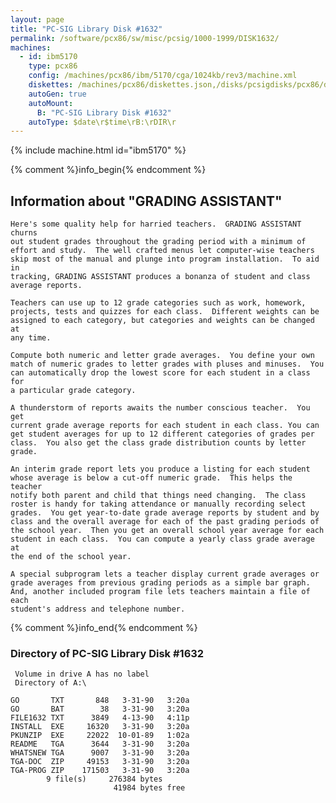 ```yaml
---
layout: page
title: "PC-SIG Library Disk #1632"
permalink: /software/pcx86/sw/misc/pcsig/1000-1999/DISK1632/
machines:
  - id: ibm5170
    type: pcx86
    config: /machines/pcx86/ibm/5170/cga/1024kb/rev3/machine.xml
    diskettes: /machines/pcx86/diskettes.json,/disks/pcsigdisks/pcx86/diskettes.json
    autoGen: true
    autoMount:
      B: "PC-SIG Library Disk #1632"
    autoType: $date\r$time\rB:\rDIR\r
---
```


{% include machine.html id="ibm5170" %}

{% comment %}info_begin{% endcomment %}

## Information about "GRADING ASSISTANT"

    Here's some quality help for harried teachers.  GRADING ASSISTANT churns
    out student grades throughout the grading period with a minimum of
    effort and study.  The well crafted menus let computer-wise teachers
    skip most of the manual and plunge into program installation.  To aid in
    tracking, GRADING ASSISTANT produces a bonanza of student and class
    average reports.
    
    Teachers can use up to 12 grade categories such as work, homework,
    projects, tests and quizzes for each class.  Different weights can be
    assigned to each category, but categories and weights can be changed at
    any time.
    
    Compute both numeric and letter grade averages.  You define your own
    match of numeric grades to letter grades with pluses and minuses.  You
    can automatically drop the lowest score for each student in a class for
    a particular grade category.
    
    A thunderstorm of reports awaits the number conscious teacher.  You get
    current grade average reports for each student in each class. You can
    get student averages for up to 12 different categories of grades per
    class.  You also get the class grade distribution counts by letter
    grade.
    
    An interim grade report lets you produce a listing for each student
    whose average is below a cut-off numeric grade.  This helps the teacher
    notify both parent and child that things need changing.  The class
    roster is handy for taking attendance or manually recording select
    grades.  You get year-to-date grade average reports by student and by
    class and the overall average for each of the past grading periods of
    the school year.  Then you get an overall school year average for each
    student in each class.  You can compute a yearly class grade average at
    the end of the school year.
    
    A special subprogram lets a teacher display current grade averages or
    grade averages from previous grading periods as a simple bar graph.
    And, another included program file lets teachers maintain a file of each
    student's address and telephone number.
{% comment %}info_end{% endcomment %}


### Directory of PC-SIG Library Disk #1632

     Volume in drive A has no label
     Directory of A:\

    GO       TXT       848   3-31-90   3:20a
    GO       BAT        38   3-31-90   3:20a
    FILE1632 TXT      3849   4-13-90   4:11p
    INSTALL  EXE     16320   3-31-90   3:20a
    PKUNZIP  EXE     22022  10-01-89   1:02a
    README   TGA      3644   3-31-90   3:20a
    WHATSNEW TGA      9007   3-31-90   3:20a
    TGA-DOC  ZIP     49153   3-31-90   3:20a
    TGA-PROG ZIP    171503   3-31-90   3:20a
            9 file(s)     276384 bytes
                           41984 bytes free
